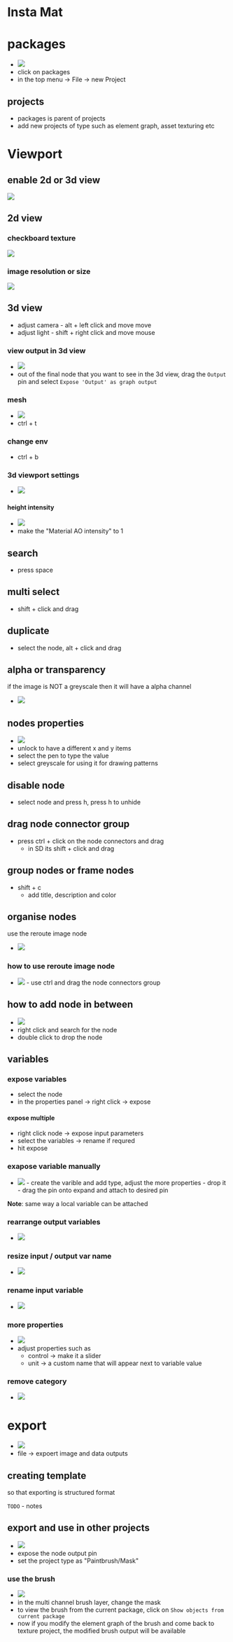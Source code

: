 # **Insta Mat**

# packages

- <img src="./images/basics/manage-packages.gif">
- click on packages
- in the top menu -> File -> new Project

## projects

- packages is parent of projects
- add new projects of type such as element graph, asset texturing etc

# Viewport

## enable 2d or 3d view

<img src="./images/basics/enable-2d-3d-view.png">

## 2d view

### checkboard texture

<img src="./images/basics/enable-disable-checkerboard-in-2d-view.gif">

### image resolution or size

<img src="./images/basics/output-2d-image-resolution.png">

## 3d view

- adjust camera - alt + left click and move move
- adjust light - shift + right click and move mouse

### view output in 3d view

- <img src="./images/basics/view-immediate-output.png">
- out of the final node that you want to see in the 3d view, drag the `Output` pin and select `Expose 'Output' as graph output`

### mesh

- <img src="./images/basics/change-3d-view-rendered-mesh.png">
- ctrl + t

### change env

- ctrl + b

### 3d viewport settings

- <img src="./images/basics/open-viewport-settings.png">

#### height intensity

- <img src="./images/basics/height-intensity-view-settings.png">
- make the "Material AO intensity" to 1

## search

- press space

## multi select

- shift + click and drag

## duplicate

- select the node, alt + click and drag

## alpha or transparency

if the image is NOT a greyscale then it will have a alpha channel

- <img src="./images/basics/alpha-channel.png">

## nodes properties

- <img src="./images/basics/node-properties-basics.png">
- unlock to have a different x and y items
- select the pen to type the value
- select greyscale for using it for drawing patterns

## disable node

- select node and press h, press h to unhide

## drag node connector group

- press ctrl + click on the node connectors and drag
  - in SD its shift + click and drag

## group nodes or frame nodes

- shift + c
  - add title, description and color

## organise nodes

use the reroute image node

- <img src="./images/basics/reroute-node.png">

### how to use reroute image node

- <img src="./images/basics/how-to-use-reroute-image-node.gif">
    - use ctrl and drag the node connectors group

## how to add node in between

- <img src="./images/basics/add-node-on-connector.gif">
- right click and search for the node
- double click to drop the node

## variables

### expose variables

- select the node
- in the properties panel -> right click -> expose

#### expose multiple

- right click node -> expose input parameters
- select the variables -> rename if requred
- hit expose

### exapose variable manually

- <img src="./images/basics/expose-var-attach-manually.gif">
  - create the varible and add type, adjust the more properties
  - drop it
  - drag the pin onto expand and attach to desired pin

**Note**: same way a local variable can be attached

### rearrange output variables

- <img src="./images/basics/rearrange-output-vars.gif">

### resize input / output var name

- <img src="./images/basics/resize-input-var-names.gif">

### rename input variable

- <img src="./images/basics/rename-vars.gif">

### more properties

- <img src="./images/basics/var-more-properties.gif">
- adjust properties such as
  - control -> make it a slider
  - unit -> a custom name that will appear next to variable value

### remove category

- <img src="./images/basics/var-more-prop-remove-category.gif">

# export

- <img src="./images/basics/export-material-menu.gif">
- file -> expoert image and data outputs

## creating template

so that exporting is structured format

`TODO` - notes

## export and use in other projects

- <img src="./images/basics/expose-brush-p1.gif">
- expose the node output pin
- set the project type as "Paintbrush/Mask"

### use the brush

- <img src="./images/basics/use-project-brush-as-mask.gif">
- in the multi channel brush layer, change the mask
- to view the brush from the current package, click on `Show objects from current package`
- now if you modify the element graph of the brush and come back to texture project, the modified brush output will be available
